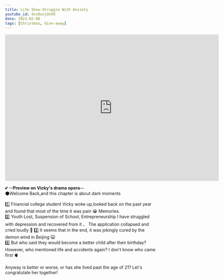 ```yaml
---
title: Life Show-Struggle With Anxiety
youtube_id: 4zv8xzjUoV0
date: 2023-02-08
tags: [Christmas, Give-away]
---
```


<div class="embed-container">
  <iframe
      src="https://www.youtube.com/embed/rN9bxtN3Qxo"
      width="700"
      height="480"
      frameborder="0"
      allowfullscreen="true">
  </iframe>
</div>


💕 **--Preview on Vicky's drama opera--**
<br />
🌑Welcome Back,and this chapter is about dark moments
<br />
<br />
1️⃣ Financial college student Vicky woke up,looked back on the past year and found that most of the time it was pain 😭 Memories.
<br />
2️⃣ Youth Lost, Suspension of School, Entrepreneurship  I have struggled with depression and recovered from it 、 The application collapsed and cried loudly 🤢
3️⃣ It seems that in the end, it was jokingly cured by the demon wind in Beijing 🙀
<br />
4️⃣ But who said they would become a better child after their birthday? However, who mentioned life and accidents again? I don't know who came first 🫀
<br />
<br />
Anyway is better or worse, or has she lived past the age of 21? Let's congratulate her together!
